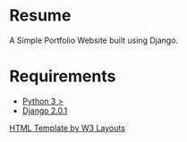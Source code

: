 # Resume
A Simple Portfolio Website built using Django.

# Requirements
* [Python 3 >](https://www.python.org/) 
* [Django 2.0.1](https://www.djangoproject.com/)

[HTML Template by W3 Layouts](https://w3layouts.com/)


